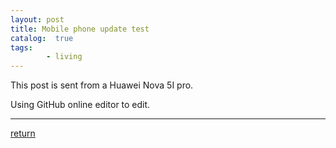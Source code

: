 ```yaml
---
layout: post
title: Mobile phone update test
catalog:  true
tags:
        - living
---
```


This post is sent from a Huawei Nova 5I pro. 

Using GitHub online editor to edit. 

***
[return](https://www.tsinghuamakerxian.cn/) 
